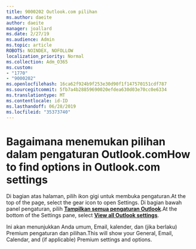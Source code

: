 ```yaml
---
title: 9000202 Outlook.com pilihan
ms.author: daeite
author: daeite
manager: joallard
ms.date: 2/27/19
ms.audience: Admin
ms.topic: article
ROBOTS: NOINDEX, NOFOLLOW
localization_priority: Normal
ms.collection: Adm_O365
ms.custom:
- "1770"
- "9000202"
ms.openlocfilehash: 16ca62f924b9f253e30d90f1f147570151cdf787
ms.sourcegitcommit: 5fb7a4b28859690020efdea630d03e70cc0e6334
ms.translationtype: MT
ms.contentlocale: id-ID
ms.lasthandoff: 06/28/2019
ms.locfileid: "35373740"
---
```

# <a name="how-to-find-options-in-outlookcom-settings"></a><span data-ttu-id="bf604-102">Bagaimana menemukan pilihan dalam pengaturan Outlook.com</span><span class="sxs-lookup"><span data-stu-id="bf604-102">How to find options in Outlook.com settings</span></span>

<span data-ttu-id="bf604-103">Di bagian atas halaman, pilih ikon gigi untuk membuka pengaturan.</span><span class="sxs-lookup"><span data-stu-id="bf604-103">At the top of the page, select the gear icon to open Settings.</span></span> <span data-ttu-id="bf604-104">Di bagian bawah panel pengaturan, pilih [**Tampilkan semua pengaturan Outlook**](https://outlook.live.com/mail/options/general/timeAndLanguage).</span><span class="sxs-lookup"><span data-stu-id="bf604-104">At the bottom of the Settings pane, select [**View all Outlook settings**](https://outlook.live.com/mail/options/general/timeAndLanguage).</span></span>

<span data-ttu-id="bf604-105">Ini akan menunjukkan Anda umum, Email, kalender, dan (jika berlaku) Premium pengaturan dan pilihan.</span><span class="sxs-lookup"><span data-stu-id="bf604-105">This will show your General, Email, Calendar, and (if applicable) Premium settings and options.</span></span>